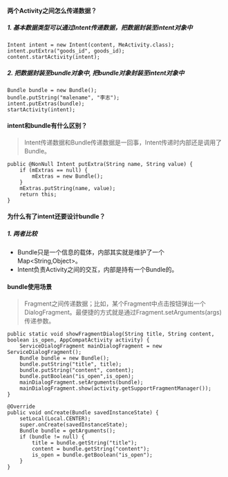 #### 两个Activity之间怎么传递数据？
##### 1. 基本数据类型可以通过Intent传递数据，把数据封装至intent对象中
```
Intent intent = new Intent(content, MeActivity.class);
intent.putExtra("goods_id", goods_id);
content.startActivity(intent);
```

##### 2. 把数据封装至bundle对象中, 把bundle对象封装至intent对象中
```
Bundle bundle = new Bundle();
bundle.putString("malename", "李志");
intent.putExtras(bundle);
startActivity(intent); 
```

#### intent和bundle有什么区别？
> Intent传递数据和Bundle传递数据是一回事，Intent传递时内部还是调用了Bundle。
```
public @NonNull Intent putExtra(String name, String value) {
    if (mExtras == null) {
        mExtras = new Bundle();
    }
    mExtras.putString(name, value);
    return this;
}

```

#### 为什么有了intent还要设计bundle？
##### 1. 两者比较
+ Bundle只是一个信息的载体，内部其实就是维护了一个Map<String,Object>。
+ Intent负责Activity之间的交互，内部是持有一个Bundle的。

#### bundle使用场景
> Fragment之间传递数据；比如，某个Fragment中点击按钮弹出一个DialogFragment。最便捷的方式就是通过Fragment.setArguments(args)传递参数。
```
public static void showFragmentDialog(String title, String content, boolean is_open, AppCompatActivity activity) {
    ServiceDialogFragment mainDialogFragment = new ServiceDialogFragment();
    Bundle bundle = new Bundle();
    bundle.putString("title", title);
    bundle.putString("content", content);
    bundle.putBoolean("is_open",is_open);
    mainDialogFragment.setArguments(bundle);
    mainDialogFragment.show(activity.getSupportFragmentManager());
}

@Override
public void onCreate(Bundle savedInstanceState) {
    setLocal(Local.CENTER);
    super.onCreate(savedInstanceState);
    Bundle bundle = getArguments();
    if (bundle != null) {
        title = bundle.getString("title");
        content = bundle.getString("content");
        is_open = bundle.getBoolean("is_open");
    }
}
```


